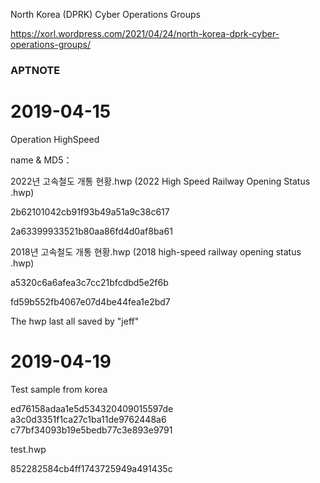 North Korea (DPRK) Cyber Operations Groups

https://xorl.wordpress.com/2021/04/24/north-korea-dprk-cyber-operations-groups/

### APTNOTE

# 2019-04-15

Operation HighSpeed

name & MD5：

2022년 고속철도 개통 현황.hwp (2022 High Speed Railway Opening Status .hwp)

2b62101042cb91f93b49a51a9c38c617

2a63399933521b80aa86fd4d0af8ba61

2018년 고속철도 개통 현황.hwp (2018 high-speed railway opening status .hwp)

a5320c6a6afea3c7cc21bfcdbd5e2f6b

fd59b552fb4067e07d4be44fea1e2bd7

The hwp last all saved by "jeff"


# 2019-04-19

Test sample from korea

ed76158adaa1e5d534320409015597de
a3c0d3351f1ca27c1ba11de9762448a6
c77bf34093b19e5bedb77c3e893e9791

test.hwp

852282584cb4ff1743725949a491435c
